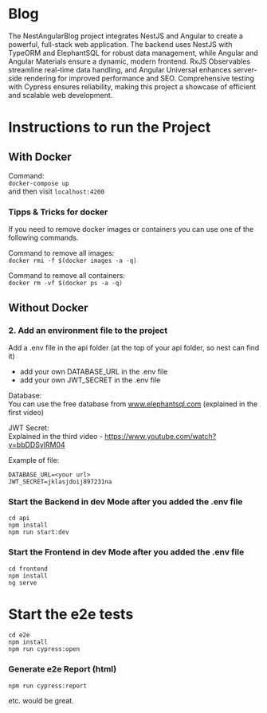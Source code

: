 # Blog
The NestAngularBlog project integrates NestJS and Angular to create a powerful, full-stack web application. The backend uses NestJS with TypeORM and ElephantSQL for robust data management, while Angular and Angular Materials ensure a dynamic, modern frontend. RxJS Observables streamline real-time data handling, and Angular Universal enhances server-side rendering for improved performance and SEO. Comprehensive testing with Cypress ensures reliability, making this project a showcase of efficient and scalable web development.
# Instructions to run the Project

## With Docker

Command:  
`docker-compose up`  
and then visit `localhost:4200`

### Tipps & Tricks for docker

If you need to remove docker images or containers you can use one of the following commands.

Command to remove all images:  
`docker rmi -f $(docker images -a -q)`

Command to remove all containers:  
`docker rm -vf $(docker ps -a -q)`

## Without Docker

### 2. Add an environment file to the project

Add a .env file in the api folder (at the top of your api folder, so nest can find it)

- add your own DATABASE_URL in the .env file
- add your own JWT_SECRET in the .env file

Database:  
You can use the free database from www.elephantsql.com (explained in the first video)

JWT Secret:  
Explained in the third video - https://www.youtube.com/watch?v=bbDDSylRM04

Example of file:

    DATABASE_URL=<your url>
    JWT_SECRET=jklasjdoij897231na

### Start the Backend in dev Mode after you added the .env file

`cd api`  
`npm install`  
`npm run start:dev`

### Start the Frontend in dev Mode after you added the .env file

`cd frontend`  
`npm install`  
`ng serve`

# Start the e2e tests

`cd e2e`  
`npm install`  
`npm run cypress:open`

### Generate e2e Report (html)

`npm run cypress:report`

etc. would be great.
